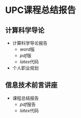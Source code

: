 # UPC课程总结报告
## 计算科学导论
* 计算科学导论报告
    * $word$版
    * $pdf$版
    * $latex$代码
* 个人职业规划
## 信息技术前言讲座
* 课程总结报告
   * $pdf$报告
   * $latex$代码
